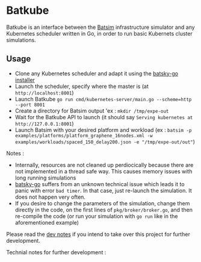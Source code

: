# Batkube

Batkube is an interface between the
[Batsim](https://github.com/oar-team/batsim) infrastructure simulator and any
Kubernetes scheduler written in Go, in order to run basic Kubernets cluster simulations.

## Usage

- Clone any Kubernetes scheduler and adapt it using the [batsky-go
    installer](https://github.com/oar-team/batsky-go-installer)
- Launch the scheduler, specify where the master is (at `http://localhost:8001`)
- Launch Batkube `go run cmd/kubernetes-server/main.go --scheme=http --port 8001`
- Create a directory for Batsim output 'ex : `mkdir /tmp/expe-out`
- Wait for the Batkube API to launch (it should say `Serving kubernetes at http://127.0.0.1:8001`)
- Launch Batsim with your desired platform and workload (ex : `batsim -p
    examples/platforms/platform_graphene_16nodes.xml -w
    examples/workloads/spaced_150_delay200.json -e "/tmp/expe-out/out"`)

Notes :

- Internally, resources are not cleaned up perdiocically because there are not
    implemented in a thread safe way. This causes memory issues with long
    running simulations
- [batsky-go](https://github.com/oar-team/batsky-go) suffers from an unknown
    technical issue which leads it to panic with error `bad timer`. In that
    case, just re-launch the simulation. It does not happen very often.
- If you desire to change the parameters of the simulation, change them
    directly in the code, on the first lines of `pkg/broker/broker.go`, and
    then re-compile the code (or run your simulation with `go run` like in the
    aforementioned example)

Please read the [dev notes](dev-notes.md) if you intend to take over this project for further development.

Technial notes for further development :

